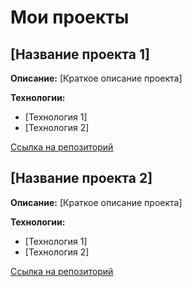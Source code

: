 # Мои проекты

## [Название проекта 1]

**Описание:** [Краткое описание проекта]

**Технологии:**

- [Технология 1]
- [Технология 2]

[Ссылка на репозиторий](https://github.com/ваш-профиль/репозиторий)

## [Название проекта 2]

**Описание:** [Краткое описание проекта]

**Технологии:**

- [Технология 1]
- [Технология 2]

[Ссылка на репозиторий](https://github.com/ваш-профиль/репозиторий)
